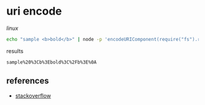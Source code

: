 # uri encode

*linux*

```sh
echo "sample <b>bold</b>" | node -p 'encodeURIComponent(require("fs").readFileSync(0))'
```

results

```
sample%20%3Cb%3Ebold%3C%2Fb%3E%0A
```

## references

- [stackoverflow](https://stackoverflow.com/questions/296536/how-to-urlencode-data-for-curl-command)

